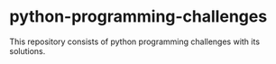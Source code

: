 # python-programming-challenges
This repository consists of python programming challenges with its solutions.
